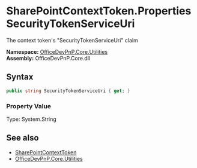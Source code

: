 # SharePointContextToken.Properties SecurityTokenServiceUri
The context token's "SecurityTokenServiceUri" claim  

**Namespace:** [OfficeDevPnP.Core.Utilities](OfficeDevPnP.Core.Utilities.md)  
**Assembly:** OfficeDevPnP.Core.dll  
## Syntax
```C#
public string SecurityTokenServiceUri { get; }
```

### Property Value
Type: System.String  

## See also
- [SharePointContextToken](OfficeDevPnP.Core.Utilities.SharePointContextToken.md) 
- [OfficeDevPnP.Core.Utilities](OfficeDevPnP.Core.Utilities.md)
